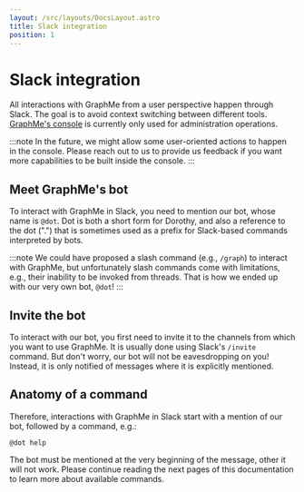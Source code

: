 ```yaml
---
layout: /src/layouts/DocsLayout.astro
title: Slack integration
position: 1
---
```


# Slack integration

All interactions with GraphMe from a user perspective happen through Slack.
The goal is to avoid context switching between different tools.
[GraphMe's console](https://console.graphme.app) is currently only used for administration operations.

:::note
In the future, we might allow some user-oriented actions to happen in the console.
Please reach out to us to provide us feedback if you want more capabilities to be built inside the console.
:::

## Meet GraphMe's bot

To interact with GraphMe in Slack, you need to mention our bot, whose name is `@dot`.
Dot is both a short form for Dorothy, and also a reference to the dot (".") that is sometimes used as a prefix for Slack-based commands interpreted by bots.

:::note
We could have proposed a slash command (e.g., `/graph`) to interact with GraphMe, but unfortunately slash commands come with limitations, e.g., their inability to be invoked from threads.
That is how we ended up with our very own bot, `@dot`!
:::

## Invite the bot

To interact with our bot, you first need to invite it to the channels from which you want to use GraphMe.
It is usually done using Slack's `/invite` command.
But don't worry, our bot will not be eavesdropping on you!
Instead, it is only notified of messages where it is explicitly mentioned.

## Anatomy of a command

Therefore, interactions with GraphMe in Slack start with a mention of our bot, followed by a command, e.g.:

```
@dot help
```

The bot must be mentioned at the very beginning of the message, other it will not work.
Please continue reading the next pages of this documentation to learn more about available commands.